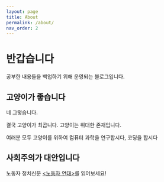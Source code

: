 ```yaml
---
layout: page
title: About
permalink: /about/
nav_order: 2
---
```

# 반갑습니다
공부한 내용들을 백업하기 위해 운영되는 블로그입니다.

## 고양이가 좋습니다
네 그렇습니다.

결국 고양이가 최곱니다. 고양이는 위대한 존재입니다.

여러분 모두 고양이를 위하여 컴퓨터 과학을 연구합시다, 코딩을 합시다

## 사회주의가 대안입니다
노동자 정치신문 [&lt;노동자 연대&gt;](https://wspaper.org)를 읽어보세요!